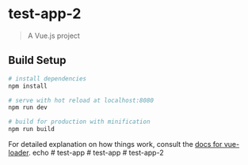 # test-app-2

> A Vue.js project

## Build Setup

``` bash
# install dependencies
npm install

# serve with hot reload at localhost:8080
npm run dev

# build for production with minification
npm run build
```

For detailed explanation on how things work, consult the [docs for vue-loader](http://vuejs.github.io/vue-loader).
e c h o  
 #   t e s t - a p p  
 #   t e s t - a p p  
 # test-app-2
